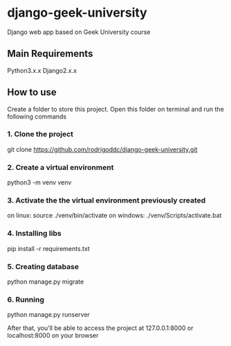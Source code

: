# django-geek-university
Django web app based on Geek University course

## Main Requirements
Python3.x.x
Django2.x.x


## How to use
Create a folder to store this project. Open this folder on terminal and run the following commands

### 1. Clone the project
git clone https://github.com/rodrigoddc/django-geek-university.git

### 2. Create a virtual environment
python3 -m venv venv

### 3. Activate the the virtual environment previously created
on linux: source ./venv/bin/activate
on windows: ./venv/Scripts/activate.bat

### 4. Installing libs
pip install -r requirements.txt

### 5. Creating database
python manage.py migrate

### 6. Running
python manage.py runserver

After that, you'll be able to access the project at 127.0.0.1:8000 or localhost:8000 on your browser
